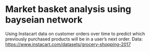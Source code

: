 # Market basket analysis using bayseian network
Using Instacart data on customer orders over time to predict which previously purchased products will be in a user’s next order. 
Data: https://www.instacart.com/datasets/grocery-shopping-2017
